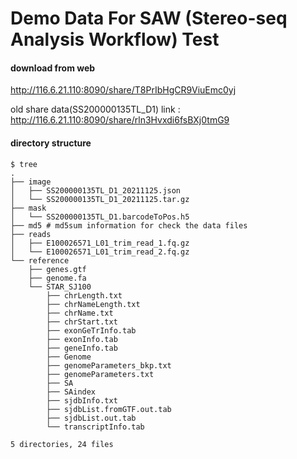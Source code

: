# Demo Data For SAW (Stereo-seq Analysis Workflow) Test



#### download from web
http://116.6.21.110:8090/share/T8PrIbHgCR9ViuEmc0yj


old share data(SS200000135TL_D1) link : 
http://116.6.21.110:8090/share/rln3Hvxdi6fsBXj0tmG9

#### directory structure
```
$ tree
.
├── image
│   ├── SS200000135TL_D1_20211125.json
│   └── SS200000135TL_D1_20211125.tar.gz
├── mask
│   └── SS200000135TL_D1.barcodeToPos.h5
├── md5 # md5sum information for check the data files
├── reads
│   ├── E100026571_L01_trim_read_1.fq.gz
│   └── E100026571_L01_trim_read_2.fq.gz
└── reference
    ├── genes.gtf
    ├── genome.fa
    └── STAR_SJ100
        ├── chrLength.txt
        ├── chrNameLength.txt
        ├── chrName.txt
        ├── chrStart.txt
        ├── exonGeTrInfo.tab
        ├── exonInfo.tab
        ├── geneInfo.tab
        ├── Genome
        ├── genomeParameters_bkp.txt
        ├── genomeParameters.txt
        ├── SA
        ├── SAindex
        ├── sjdbInfo.txt
        ├── sjdbList.fromGTF.out.tab
        ├── sjdbList.out.tab
        └── transcriptInfo.tab

5 directories, 24 files
```

